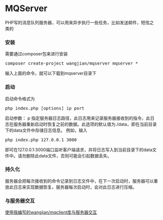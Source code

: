 # MQServer
PHP写的消息队列服务器，可以用来异步执行一些任务，比如发送邮件，短信之类的

### 安装
需要通过composer包来进行安装
<pre>composer create-project wangjian/mqserver mqserver *</pre>
输入上面的命令，就可以下载到mqserver目录下

### 启动
启动命令格式为
<pre>php index.php [options] ip port</pre>
启动参数：
p    指定服务器日志路径，此日志用来记录服务器接收到的指令，此日志在服务器重新启动时恢复之前的数据。此选项的默认值为./data，即在当前目录下的data文件中存储日志信息。
例如，输入
<pre>php index.php 127.0.0.1 3000</pre>
即可在127.0.0.1:3000端口监听客户端请求，并将日志写入到当前目录下的data文件中。请勿删除此data文件，否则可能会引起数据丢失。

### 持久化
服务器会把每次接收到的命令记录到日志文件中，在下一次启动时，服务器可以重放此日志来实现数据恢复。服务器每次启动时，会对此日志进行压缩。

### 与服务器交互
[使用我编写的wangjian/mqclient库与服务器交互](https://github.com/wangsir0624/MQClient/)

